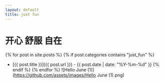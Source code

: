 ```yaml
---
layout: default
title: just fun
---
```


# 开心 舒服 自在

{% for post in site.posts %}
  {% if post.categories contains "just_fun" %}
  - [{{ post.title }}]({{ post.url }}) - {{ post.date | date: "%Y-%m-%d" }}
  {% endif %}
{% endfor %}
![Hello June (1)](https://github.com/assets/images/Hello June (1).png)
